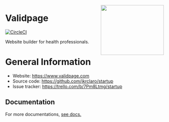 <a href='https://github.com/jkrclaro/validpage'><img src='https://github.com/jkrclaro/validpage/blob/master/src/validpage/static/img/logo.png' align='right' width='200' height='160' /></a>

# Validpage
[![CircleCI](https://circleci.com/gh/jkrclaro/validpage/tree/master.svg?style=svg&circle-token=6e39dbce5406cefdb75a5cd1e6eec03c225c055d)](https://circleci.com/gh/jkrclaro/validpage/tree/master)

Website builder for health professionals.

# General Information
- Website: https://www.validpage.com
- Source code: https://github.com/jkrclaro/startup
- Issue tracker: https://trello.com/b/7Pm8Ltmg/startup

## Documentation

For more documentations, [see docs.](https://github.com/jkrclaro/validpage/tree/master/docs)